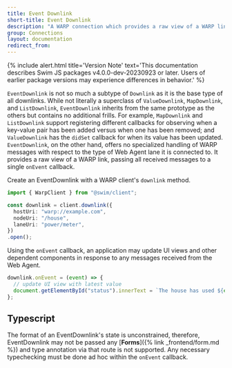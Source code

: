 ```yaml
---
title: Event Downlink
short-title: Event Downlink
description: "A WARP connection which provides a raw view of a WARP link. It receives all updates but is not purpose-built for a specific lane type."
group: Connections
layout: documentation
redirect_from:
---
```


{% include alert.html title='Version Note' text='This documentation describes Swim JS packages v4.0.0-dev-20230923 or later. Users of earlier package versions may experience differences in behavior.' %}

`EventDownlink` is not so much a subtype of `Downlink` as it is the base type of all downlinks. While not literally a superclass of `ValueDownlink`, `MapDownlink`, and `ListDownlink`, `EventDownlink` inherits from the same prototype as the others but contains no additional frills. For example, `MapDownlink` and `ListDownlink` support registering different callbacks for observing when a key-value pair has been added versus when one has been removed; and `ValueDownlink` has the `didSet` callback for when its value has been updated. `EventDownlink`, on the other hand, offers no specialized handling of WARP messages with respect to the type of Web Agent lane it is connected to. It provides a raw view of a WARP link, passing all received messages to a single `onEvent` callback.

Create an EventDownlink with a WARP client's `downlink` method.

```typescript
import { WarpClient } from "@swim/client";

const downlink = client.downlink({
  hostUri: "warp://example.com",
  nodeUri: "/house",
  laneUri: "power/meter",
})
.open();
```

Using the `onEvent` callback, an application may update UI views and other dependent components in response to any messages received from the Web Agent.

```typescript
downlink.onEvent = (event) => {
  // update UI view with latest value
  document.getElementById("status").innerText = `The house has used ${event.get("powerConsumption").numberValue()} kWh.`;
};
```

## Typescript

The format of an EventDownlink's state is unconstrained, therefore, EventDownlink may not be passed any [**Forms**]({% link _frontend/form.md %}) and type annotation via that route is not supported. Any necessary typechecking must be done ad hoc within the `onEvent` callback.
